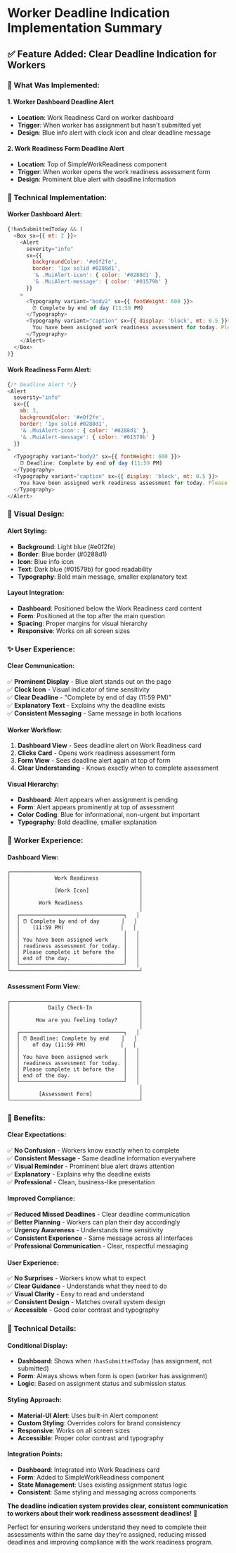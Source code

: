 # Worker Deadline Indication Implementation Summary

## ✅ **Feature Added: Clear Deadline Indication for Workers**

### **🎯 What Was Implemented:**

#### **1. Worker Dashboard Deadline Alert**
- **Location**: Work Readiness Card on worker dashboard
- **Trigger**: When worker has assignment but hasn't submitted yet
- **Design**: Blue info alert with clock icon and clear deadline message

#### **2. Work Readiness Form Deadline Alert**
- **Location**: Top of SimpleWorkReadiness component
- **Trigger**: When worker opens the work readiness assessment form
- **Design**: Prominent blue alert with deadline information

### **🔧 Technical Implementation:**

#### **Worker Dashboard Alert:**
```javascript
{!hasSubmittedToday && (
  <Box sx={{ mt: 2 }}>
    <Alert 
      severity="info" 
      sx={{ 
        backgroundColor: '#e0f2fe', 
        border: '1px solid #0288d1',
        '& .MuiAlert-icon': { color: '#0288d1' },
        '& .MuiAlert-message': { color: '#01579b' }
      }}
    >
      <Typography variant="body2" sx={{ fontWeight: 600 }}>
        ⏰ Complete by end of day (11:59 PM)
      </Typography>
      <Typography variant="caption" sx={{ display: 'block', mt: 0.5 }}>
        You have been assigned work readiness assessment for today. Please complete it before the end of the day.
      </Typography>
    </Alert>
  </Box>
)}
```

#### **Work Readiness Form Alert:**
```javascript
{/* Deadline Alert */}
<Alert 
  severity="info" 
  sx={{ 
    mb: 3,
    backgroundColor: '#e0f2fe', 
    border: '1px solid #0288d1',
    '& .MuiAlert-icon': { color: '#0288d1' },
    '& .MuiAlert-message': { color: '#01579b' }
  }}
>
  <Typography variant="body2" sx={{ fontWeight: 600 }}>
    ⏰ Deadline: Complete by end of day (11:59 PM)
  </Typography>
  <Typography variant="caption" sx={{ display: 'block', mt: 0.5 }}>
    You have been assigned work readiness assessment for today. Please complete it before the end of the day.
  </Typography>
</Alert>
```

### **🎨 Visual Design:**

#### **Alert Styling:**
- **Background**: Light blue (#e0f2fe)
- **Border**: Blue border (#0288d1)
- **Icon**: Blue info icon
- **Text**: Dark blue (#01579b) for good readability
- **Typography**: Bold main message, smaller explanatory text

#### **Layout Integration:**
- **Dashboard**: Positioned below the Work Readiness card content
- **Form**: Positioned at the top after the main question
- **Spacing**: Proper margins for visual hierarchy
- **Responsive**: Works on all screen sizes

### **✨ User Experience:**

#### **Clear Communication:**
✅ **Prominent Display** - Blue alert stands out on the page  
✅ **Clock Icon** - Visual indicator of time sensitivity  
✅ **Clear Deadline** - "Complete by end of day (11:59 PM)"  
✅ **Explanatory Text** - Explains why the deadline exists  
✅ **Consistent Messaging** - Same message in both locations  

#### **Worker Workflow:**
1. **Dashboard View** - Sees deadline alert on Work Readiness card
2. **Clicks Card** - Opens work readiness assessment form
3. **Form View** - Sees deadline alert again at top of form
4. **Clear Understanding** - Knows exactly when to complete assessment

#### **Visual Hierarchy:**
- **Dashboard**: Alert appears when assignment is pending
- **Form**: Alert appears prominently at top of assessment
- **Color Coding**: Blue for informational, non-urgent but important
- **Typography**: Bold deadline, smaller explanation

### **📱 Worker Experience:**

#### **Dashboard View:**
```
┌─────────────────────────────────────────┐
│              Work Readiness             │
│                                         │
│              [Work Icon]                │
│                                         │
│         Work Readiness                  │
│                                         │
│  ┌─────────────────────────────────┐   │
│  │ ⏰ Complete by end of day       │   │
│  │    (11:59 PM)                  │   │
│  │                                 │   │
│  │ You have been assigned work     │   │
│  │ readiness assessment for today. │   │
│  │ Please complete it before the   │   │
│  │ end of the day.                 │   │
│  └─────────────────────────────────┘   │
└─────────────────────────────────────────┘
```

#### **Assessment Form View:**
```
┌─────────────────────────────────────────┐
│            Daily Check-In               │
│                                         │
│        How are you feeling today?       │
│                                         │
│  ┌─────────────────────────────────┐   │
│  │ ⏰ Deadline: Complete by end    │   │
│  │    of day (11:59 PM)           │   │
│  │                                 │   │
│  │ You have been assigned work     │   │
│  │ readiness assessment for today. │   │
│  │ Please complete it before the   │   │
│  │ end of the day.                 │   │
│  └─────────────────────────────────┘   │
│                                         │
│         [Assessment Form]               │
└─────────────────────────────────────────┘
```

### **🎯 Benefits:**

#### **Clear Expectations:**
✅ **No Confusion** - Workers know exactly when to complete  
✅ **Consistent Message** - Same deadline information everywhere  
✅ **Visual Reminder** - Prominent blue alert draws attention  
✅ **Explanatory** - Explains why the deadline exists  
✅ **Professional** - Clean, business-like presentation  

#### **Improved Compliance:**
✅ **Reduced Missed Deadlines** - Clear deadline communication  
✅ **Better Planning** - Workers can plan their day accordingly  
✅ **Urgency Awareness** - Understands time sensitivity  
✅ **Consistent Experience** - Same message across all interfaces  
✅ **Professional Communication** - Clear, respectful messaging  

#### **User Experience:**
✅ **No Surprises** - Workers know what to expect  
✅ **Clear Guidance** - Understands what they need to do  
✅ **Visual Clarity** - Easy to read and understand  
✅ **Consistent Design** - Matches overall system design  
✅ **Accessible** - Good color contrast and typography  

### **🔧 Technical Details:**

#### **Conditional Display:**
- **Dashboard**: Shows when `!hasSubmittedToday` (has assignment, not submitted)
- **Form**: Always shows when form is open (worker has assignment)
- **Logic**: Based on assignment status and submission status

#### **Styling Approach:**
- **Material-UI Alert**: Uses built-in Alert component
- **Custom Styling**: Overrides colors for brand consistency
- **Responsive**: Works on all screen sizes
- **Accessible**: Proper color contrast and typography

#### **Integration Points:**
- **Dashboard**: Integrated into Work Readiness card
- **Form**: Added to SimpleWorkReadiness component
- **State Management**: Uses existing assignment status logic
- **Consistent**: Same styling and messaging across components

**The deadline indication system provides clear, consistent communication to workers about their work readiness assessment deadlines!** 🎯

Perfect for ensuring workers understand they need to complete their assessments within the same day they're assigned, reducing missed deadlines and improving compliance with the work readiness program.






